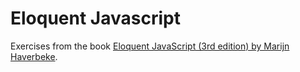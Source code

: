 # Eloquent Javascript

Exercises from the book [Eloquent JavaScript (3rd edition) by Marijn Haverbeke](https://eloquentjavascript.net/).

